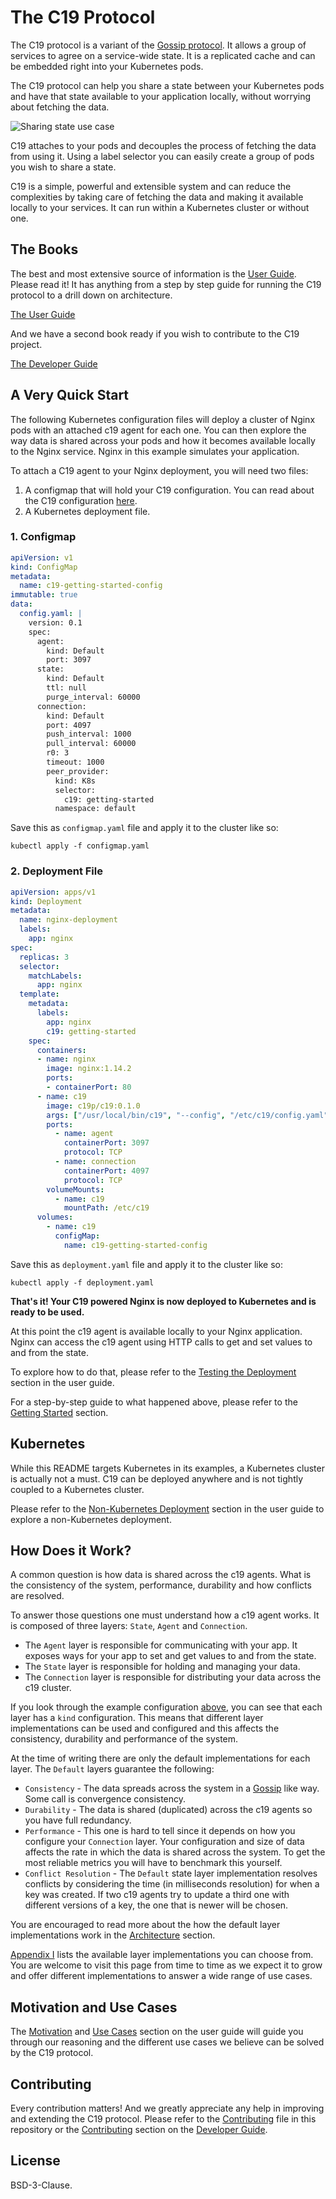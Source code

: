 # The C19 Protocol

The C19 protocol is a variant of the [Gossip protocol]. It allows a group of services to agree on a service-wide state. It is a replicated cache 
and can be embedded right into your Kubernetes pods.

The C19 protocol can help you share a state between your Kubernetes pods and have that state available to your application locally, without worrying 
about fetching the data.

![Sharing state use case](resources/sharing-state.png)

C19 attaches to your pods and decouples the process of fetching the data from using it. Using a label selector you can easily create a group of pods 
you wish to share a state.

C19 is a simple, powerful and extensible system and can reduce the complexities by taking care of fetching the data and making it available locally to your services. It can 
run within a Kubernetes cluster or without one.

## The Books
The best and most extensive source of information is the [User Guide]. Please read it!
It has anything from a step by step guide for running the C19 protocol to a drill down on architecture.

[The User Guide]

And we have a second book ready if you wish to contribute to the C19 project.

[The Developer Guide]

## A Very Quick Start
The following Kubernetes configuration files will deploy a cluster of Nginx pods with an attached c19 agent for each one. You can then explore the way data is shared across 
your pods and how it becomes available locally to the Nginx service. Nginx in this example simulates your application.

To attach a C19 agent to your Nginx deployment, you will need two files:
1. A configmap that will hold your C19 configuration. You can read about the C19 configuration [here].
2. A Kubernetes deployment file.

### 1. Configmap
```yaml
apiVersion: v1
kind: ConfigMap
metadata:
  name: c19-getting-started-config
immutable: true
data:
  config.yaml: |
    version: 0.1
    spec:
      agent:
        kind: Default
        port: 3097
      state:
        kind: Default
        ttl: null
        purge_interval: 60000
      connection:
        kind: Default
        port: 4097
        push_interval: 1000
        pull_interval: 60000
        r0: 3
        timeout: 1000
        peer_provider:
          kind: K8s
          selector:
            c19: getting-started
          namespace: default
```

Save this as `configmap.yaml` file and apply it to the cluster like so:
```shell
kubectl apply -f configmap.yaml
```

[Configuring the Agent]: getting-started-configuration.md

### 2. Deployment File
```yaml
apiVersion: apps/v1
kind: Deployment
metadata:
  name: nginx-deployment
  labels:
    app: nginx
spec:
  replicas: 3
  selector:
    matchLabels:
      app: nginx
  template:
    metadata:
      labels:
        app: nginx
        c19: getting-started
    spec:
      containers: 
      - name: nginx 
        image: nginx:1.14.2
        ports:
        - containerPort: 80
      - name: c19
        image: c19p/c19:0.1.0
        args: ["/usr/local/bin/c19", "--config", "/etc/c19/config.yaml"]
        ports:
          - name: agent
            containerPort: 3097
            protocol: TCP
          - name: connection
            containerPort: 4097
            protocol: TCP
        volumeMounts:
          - name: c19
            mountPath: /etc/c19
      volumes:
        - name: c19
          configMap:
            name: c19-getting-started-config
```

Save this as `deployment.yaml` file and apply it to the cluster like so:
```shell
kubectl apply -f deployment.yaml
```

**That's it! Your C19 powered Nginx is now deployed to Kubernetes and is ready to be used.**

At this point the c19 agent is available locally to your Nginx application. Nginx can access the c19 agent using HTTP calls to get and set values to and from the state.

To explore how to do that, please refer to the [Testing the Deployment] section in the user guide.

For a step-by-step guide to what happened above, please refer to the [Getting Started] section.

## Kubernetes
While this README targets Kubernetes in its examples, a Kubernetes cluster is actually not a must. C19 can be deployed anywhere and is not tightly 
coupled to a Kubernetes cluster. 

Please refer to the [Non-Kubernetes Deployment] section in the user guide to explore a non-Kubernetes deployment.

## How Does it Work?
A common question is how data is shared across the c19 agents. What is the consistency of the system, performance, durability and how conflicts are resolved.

To answer those questions one must understand how a c19 agent works. It is composed of three layers: `State`, `Agent` and `Connection`.
- The `Agent` layer is responsible for communicating with your app. It exposes ways for your app to set and get values to and from the state.
- The `State` layer is responsible for holding and managing your data.
- The `Connection` layer is responsible for distributing your data across the c19 cluster.

If you look through the example configuration [above](#1.-configmap), you can see that each layer has a `kind` configuration. This means that different 
layer implementations can be used and configured and this affects the consistency, durability and performance of the system.

At the time of writing there are only the default implementations for each layer. The `Default` layers guarantee the following:
- `Consistency` - The data spreads across the system in a [Gossip] like way. Some call is convergence consistency.
- `Durability` - The data is shared (duplicated) across the c19 agents so you have full redundancy.
- `Performance` - This one is hard to tell since it depends on how you configure your `Connection` layer. Your configuration and size 
of data affects the rate in which the data is shared across the system. To get the most reliable metrics you will have to benchmark this yourself.
- `Conflict Resolution` - The `Default` state layer implementation resolves conflicts by considering the time (in milliseconds resolution) for when a key 
was created. If two c19 agents try to update a third one with different versions of a key, the one that is newer will be chosen.

You are encouraged to read more about the how the default layer implementations work in the [Architecture] section.

[Appendix I] lists the available layer implementations you can choose from. You are welcome to visit this page from time to time as we expect it 
to grow and offer different implementations to answer a wide range of use cases.

## Motivation and Use Cases
The [Motivation] and [Use Cases] section on the user guide will guide you through our reasoning and the different use cases we believe can be solved by the C19 protocol.

## Contributing
Every contribution matters! And we greatly appreciate any help in improving and extending the C19 protocol. Please refer to the [Contributing](CONTRIBUTING.md) file in this repository or the 
[Contributing] section on the [Developer Guide].

## License
BSD-3-Clause.

[Gossip protocol]: https://en.wikipedia.org/wiki/Gossip_protocol
[The User Guide]: https://c19p.github.io/user-guide/title-page.html
[User Guide]: https://c19p.github.io/user-guide/title-page.html
[The Developer Guide]: https://c19p.github.io/developer-guide/
[Developer Guide]: https://c19p.github.io/developer-guide/
[Deployment Strategies]: https://c19p.github.io/user-guide/deployment-strategies.html
[Getting Started]: https://c19p.github.io/user-guide/ch01-00-getting-started.html
[Contributing]: https://c19p.github.io/developer-guide/contributing.html
[Motivation]: https://c19p.github.io/user-guide/motivation.html
[Use Cases]: https://c19p.github.io/user-guide/use-cases.html
[here]: https://c19p.github.io/user-guide/getting-started-configuration.html
[Testing the Deployment]: https://c19p.github.io/user-guide/getting-started-test-deployment.html
[Non-Kubernetes Deployment]: https://c19p.github.io/user-guide/getting-started-non-kubernetes-deployment.html
[Gossip]: https://en.wikipedia.org/wiki/Gossip_protocol
[Architecture]: https://c19p.github.io/user-guide/architecture.html
[Appendix I]: https://c19p.github.io/user-guide/appendix-i.html

